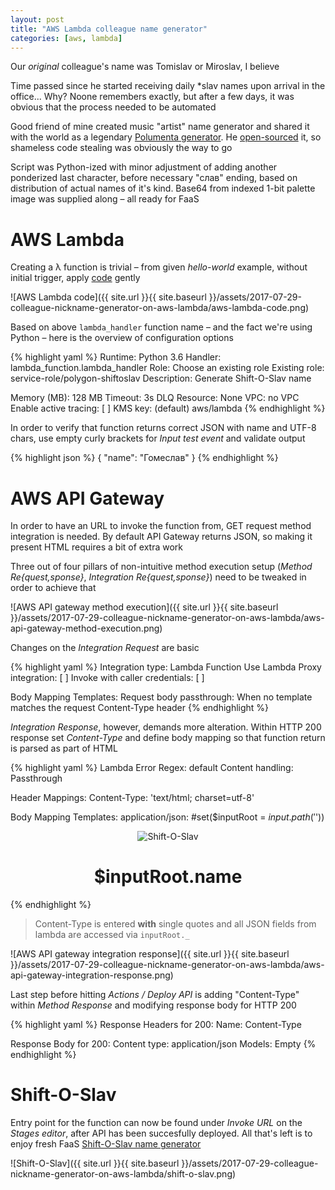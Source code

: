 ```yaml
---
layout: post
title: "AWS Lambda colleague name generator"
categories: [aws, lambda]
---
```


Our _original_ colleague's name was Tomislav or Miroslav, I believe

Time passed since he started receiving daily *slav names upon arrival in the office...
Why? Noone remembers exactly, but after a few days, it was obvious that the
process needed to be automated

Good friend of mine created music "artist" name generator and shared it with
the world as a legendary
[Polumenta generator](http://polumenta.zardina.org/ "Polumenta generator").
He [open-sourced](https://github.com/vl4dimir/polumenta/ "Polumenta source code")
it, so shameless code stealing was obviously the way to go

Script was Python-ized with minor adjustment of adding another ponderized last
character, before necessary "слав" ending, based on distribution of actual
names of it's kind. Base64 from indexed 1-bit palette image was supplied along
– all ready for FaaS


# AWS Lambda

Creating a λ function is trivial – from given _hello-world_ example, without
initial trigger, apply
[code](https://github.com/ushtipak/shiftoslav/blob/master/shiftoslav.py "Shift-O-slav source code")
gently

![AWS Lambda code]({{ site.url }}{{ site.baseurl }}/assets/2017-07-29-colleague-nickname-generator-on-aws-lambda/aws-lambda-code.png)

Based on above `lambda_handler` function name – and the fact we're using Python –
here is the overview of configuration options

{% highlight yaml %}
Runtime: Python 3.6
Handler: lambda_function.lambda_handler
Role: Choose an existing role
Existing role: service-role/polygon-shiftoslav
Description: Generate Shift-O-Slav name

Memory (MB): 128 MB
Timeout: 3s
DLQ Resource: None
VPC: no VPC
Enable active tracing: [ ]
KMS key: (default) aws/lambda
{% endhighlight %}

In order to verify that function returns correct JSON with name and UTF-8 chars,
use empty curly brackets for _Input test event_ and validate output

{% highlight json %}
{
  "name": "Гомеслав"
}
{% endhighlight %}


# AWS API Gateway

In order to have an URL to invoke the function from, GET request method
integration is needed. By default API Gateway returns JSON, so making it
present HTML requires a bit of extra work

Three out of four pillars of non-intuitive method execution setup (_Method
Re{quest,sponse}_, _Integration Re{quest,sponse}_) need to be tweaked in
order to achieve that

![AWS API gateway method execution]({{ site.url }}{{ site.baseurl }}/assets/2017-07-29-colleague-nickname-generator-on-aws-lambda/aws-api-gateway-method-execution.png)

Changes on the _Integration Request_ are basic

{% highlight yaml %}
Integration type: Lambda Function
Use Lambda Proxy integration: [ ]
Invoke with caller credentials: [ ]

Body Mapping Templates:
  Request body passthrough:
    When no template matches the request Content-Type header
{% endhighlight %}

_Integration Response_, however, demands more alteration. Within HTTP 200
response set _Content-Type_ and define body mapping so that function return
is parsed as part of HTML

{% highlight yaml %}
Lambda Error Regex: default
Content handling: Passthrough

Header Mappings:
  Content-Type:
    'text/html; charset=utf-8'

Body Mapping Templates:
  application/json:
    #set($inputRoot = $input.path('$'))
    <!doctype html>
        <meta charset=utf-8>
        <head><title>ShiftOSlav</title></head>
        <body><center>
            <p><img src="data:image/png;base64, iVBORw0KGgoAAAAN [ ... ]
                         5wAAAABJRU5ErkJggg==" alt="Shift-O-Slav" />
            <p><h1>$inputRoot.name</h1>
            </center></body></html>
{% endhighlight %}

> Content-Type is entered **with** single quotes and all JSON fields from
lambda are accessed via `inputRoot._`

![AWS API gateway integration response]({{ site.url }}{{ site.baseurl }}/assets/2017-07-29-colleague-nickname-generator-on-aws-lambda/aws-api-gateway-integration-response.png)

Last step before hitting _Actions / Deploy API_ is adding "Content-Type" within
_Method Response_ and modifying response body for HTTP 200

{% highlight yaml %}
Response Headers for 200:
  Name: Content-Type

Response Body for 200:
  Content type: application/json
  Models: Empty
{% endhighlight %}


# Shift-O-Slav

Entry point for the function can now be found under _Invoke URL_ on the
_Stages editor_, after API has been succesfully deployed.
All that's left is to enjoy fresh FaaS
[Shift-O-Slav name generator](https://o5bsrqjdtl.execute-api.us-east-1.amazonaws.com/live "Shift-O-Slav")

![Shift-O-Slav]({{ site.url }}{{ site.baseurl }}/assets/2017-07-29-colleague-nickname-generator-on-aws-lambda/shift-o-slav.png)

